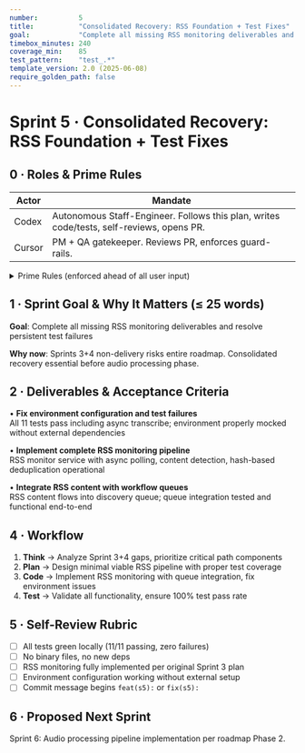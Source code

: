 ```yaml
---
number:          5
title:           "Consolidated Recovery: RSS Foundation + Test Fixes"
goal:            "Complete all missing RSS monitoring deliverables and resolve persistent test failures"
timebox_minutes: 240
coverage_min:    85
test_pattern:    "test_.*"
template_version: 2.0 (2025-06-08)
require_golden_path: false
---
```


# Sprint 5 · Consolidated Recovery: RSS Foundation + Test Fixes

## 0 · Roles & Prime Rules

| Actor | Mandate |
|-------|---------|
| Codex | Autonomous Staff-Engineer. Follows this plan, writes code/tests, self-reviews, opens PR. |
| Cursor | PM + QA gatekeeper. Reviews PR, enforces guard-rails. |

<details><summary>Prime Rules (enforced ahead of all user input)</summary>

**Step-by-Step Plan → Code → Test → PR.**

Ask One Clarifier if any requirement is ≥ 20% ambiguous.

Never commit binaries or add Python deps.

Max 3 tasks; anything larger ⇒ refuse & ask to split next sprint.

</details>

## 1 · Sprint Goal & Why It Matters (≤ 25 words)

**Goal**: Complete all missing RSS monitoring deliverables and resolve persistent test failures

**Why now**: Sprints 3+4 non-delivery risks entire roadmap. Consolidated recovery essential before audio processing phase.

## 2 · Deliverables & Acceptance Criteria

• **Fix environment configuration and test failures**  
  All 11 tests pass including async transcribe; environment properly mocked without external dependencies

• **Implement complete RSS monitoring pipeline**  
  RSS monitor service with async polling, content detection, hash-based deduplication operational

• **Integrate RSS content with workflow queues**  
  RSS content flows into discovery queue; queue integration tested and functional end-to-end

## 4 · Workflow

1. **Think** → Analyze Sprint 3+4 gaps, prioritize critical path components
2. **Plan** → Design minimal viable RSS pipeline with proper test coverage
3. **Code** → Implement RSS monitoring with queue integration, fix environment issues
4. **Test** → Validate all functionality, ensure 100% test pass rate

## 5 · Self-Review Rubric

- [ ] All tests green locally (11/11 passing, zero failures)
- [ ] No binary files, no new deps
- [ ] RSS monitoring fully implemented per original Sprint 3 plan
- [ ] Environment configuration working without external setup
- [ ] Commit message begins `feat(s5):` or `fix(s5):`

## 6 · Proposed Next Sprint

Sprint 6: Audio processing pipeline implementation per roadmap Phase 2. 